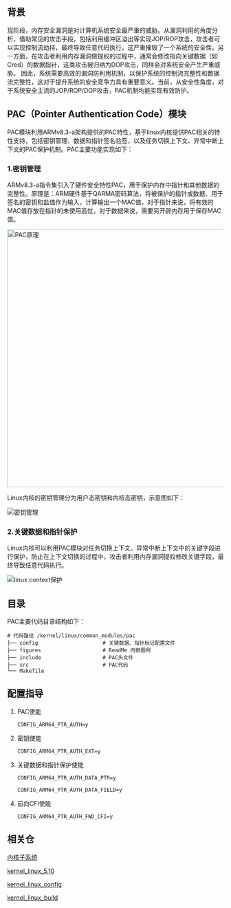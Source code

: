 ## 背景

现阶段，内存安全漏洞是对计算机系统安全最严重的威胁。从漏洞利用的角度分析，借助常见的攻击手段，包括利用缓冲区溢出等实现JOP/ROP攻击，攻击者可以实现控制流劫持，最终导致任意代码执行，这严重摧毁了一个系统的安全性。另一方面，在攻击者利用内存漏洞做提权的过程中，通常会修改指向关键数据（如Cred）的数据指针，这类攻击被归纳为DOP攻击，同样会对系统安全产生严重威胁。
因此，系统需要高效的漏洞防利用机制，以保护系统的控制流完整性和数据流完整性，这对于提升系统的安全竞争力具有重要意义。当前，从安全性角度，对于系统安全主流的JOP/ROP/DOP攻击，PAC机制均能实现有效防护。

## PAC（Pointer Authentication Code）模块

PAC模块利用ARMv8.3-a架构提供的PAC特性，基于linux内核提供PAC相关的特性支持，包括密钥管理、数据和指针签名验签，以及任务切换上下文、异常中断上下文的PAC保护机制。PAC主要功能实现如下：

### 1.密钥管理

ARMv8.3-a指令集引入了硬件安全特性PAC，用于保护内存中指针和其他数据的完整性。原理是：ARM硬件基于QARMA密码算法，将被保护的指针或数据、用于签名的密钥和盐值作为输入，计算输出一个MAC值，对于指针来说，将有效的MAC值存放在指针的未使用高位，对于数据来说，需要另开辟内存用于保存MAC值。

<img src="./figures/pac.png" width=600 alt="PAC原理"/>

Linux内核的密钥管理分为用户态密钥和内核态密钥，示意图如下：

![密钥管理](figures/key.png)

### 2.关键数据和指针保护

Linux内核可以利用PAC模块对任务切换上下文、异常中断上下文中的关键字段进行保护，防止在上下文切换的过程中，攻击者利用内存漏洞提权修改关键字段，最终导致任意代码执行。

![linux context保护](figures/pac_context.png)

## 目录

PAC主要代码目录结构如下：

```
# 代码路径 /kernel/linux/common_modules/pac
├── config                     # 关键数据、指针标记配置文件
├── figures                    # ReadMe 内嵌图例
├── include                    # PAC头文件
├── src                        # PAC代码
└── Makefile
```

## 配置指导

1. PAC使能

   `CONFIG_ARM64_PTR_AUTH=y`

2. 密钥使能

   `CONFIG_ARM64_PTR_AUTH_EXT=y`

3. 关键数据和指针保护使能

   `CONFIG_ARM64_PTR_AUTH_DATA_PTR=y`

   `CONFIG_ARM64_PTR_AUTH_DATA_FIELD=y`

4. 前向CFI使能

   `CONFIG_ARM64_PTR_AUTH_FWD_CFI=y`

## 相关仓

[内核子系统](https://gitee.com/openharmony/docs/blob/master/zh-cn/readme/%E5%86%85%E6%A0%B8%E5%AD%90%E7%B3%BB%E7%BB%9F.md)

[kernel_linux_5.10](https://gitee.com/openharmony/kernel_linux_5.10)

[kernel_linux_config](https://gitee.com/openharmony/kernel_linux_config)

[kernel_linux_build](https://gitee.com/openharmony/kernel_linux_build)
